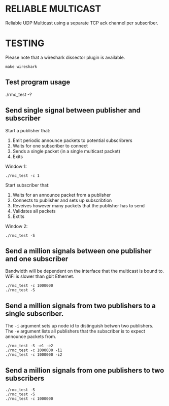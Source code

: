 # RELIABLE MULTICAST
Reliable UDP Multicast using a separate TCP ack channel per subscriber.

# TESTING

Please note that a wireshark dissector plugin is available.

    make wireshark

## Test program usage
./rmc_test -?

## Send single signal between publisher and subscriber
Start a publisher that:

1. Emit periodic announce packets to potential subscribrers
2. Waits for one subscriber to connect
3. Sends a single packet (in a single multicast packet)
4. Exits

Window 1:

    ./rmc_test -c 1


Start subscriber that:

1. Waits for an announce packet from a publisher
2. Connects to publisher and sets up subscribtion
3. Reveives however many packets that the publisher has to send
4. Validates all packets
5. Extits

Window 2:

    ./rmc_test -S


## Send a million signals between one publisher and one subscriber

Bandwidth will be dependent on the interface that the multicast is bound to. WiFi is slower than gbit Ethernet.

    ./rmc_test -c 1000000
    ./rmc_test -S

## Send a million signals from two publishers to a single subscriber.

The ```-i``` argument sets up node id to distinguish betwen two publishers.<br>
The ```-e``` argument lists all publishers that the subscriber is to expect announce packets from.<br>

    ./rmc_test -S -e1 -e2
    ./rmc_test -c 1000000 -i1 
    ./rmc_test -c 1000000 -i2
    
## Send a million signals from one publishers to two subscribers

    ./rmc_test -S 
    ./rmc_test -S 
    ./rmc_test -c 1000000 


